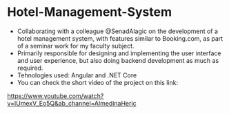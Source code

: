 # Hotel-Management-System

* Collaborating with a colleague @SenadAlagic on the development of a hotel management system, with features similar to Booking.com, as part of a seminar work for my faculty subject.
* Primarily responsible for designing and implementing the user interface and user experience, but also doing backend development as much as required.
* Tehnologies used: Angular and .NET Core
* You can check the short video of the project on this link:
 
 https://www.youtube.com/watch?v=IUmexV_Eo5Q&ab_channel=AlmedinaHeric

